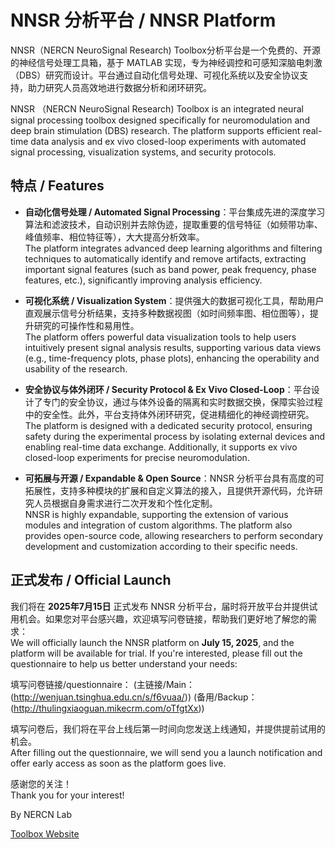 # NNSR 分析平台 / NNSR Platform

NNSR（NERCN NeuroSignal Research) Toolbox分析平台是一个免费的、开源的神经信号处理工具箱，基于 MATLAB 实现，专为神经调控和可感知深脑电刺激（DBS）研究而设计。平台通过自动化信号处理、可视化系统以及安全协议支持，助力研究人员高效地进行数据分析和闭环研究。

NNSR （NERCN NeuroSignal Research) Toolbox is an integrated neural signal processing toolbox designed specifically for neuromodulation and deep brain stimulation (DBS) research. The platform supports efficient real-time data analysis and ex vivo closed-loop experiments with automated signal processing, visualization systems, and security protocols.

## 特点 / Features

- **自动化信号处理 / Automated Signal Processing**：平台集成先进的深度学习算法和滤波技术，自动识别并去除伪迹，提取重要的信号特征（如频带功率、峰值频率、相位特征等），大大提高分析效率。  
  The platform integrates advanced deep learning algorithms and filtering techniques to automatically identify and remove artifacts, extracting important signal features (such as band power, peak frequency, phase features, etc.), significantly improving analysis efficiency.

- **可视化系统 / Visualization System**：提供强大的数据可视化工具，帮助用户直观展示信号分析结果，支持多种数据视图（如时间频率图、相位图等），提升研究的可操作性和易用性。  
  The platform offers powerful data visualization tools to help users intuitively present signal analysis results, supporting various data views (e.g., time-frequency plots, phase plots), enhancing the operability and usability of the research.

- **安全协议与体外闭环 / Security Protocol & Ex Vivo Closed-Loop**：平台设计了专门的安全协议，通过与体外设备的隔离和实时数据交换，保障实验过程中的安全性。此外，平台支持体外闭环研究，促进精细化的神经调控研究。  
  The platform is designed with a dedicated security protocol, ensuring safety during the experimental process by isolating external devices and enabling real-time data exchange. Additionally, it supports ex vivo closed-loop experiments for precise neuromodulation.

- **可拓展与开源 / Expandable & Open Source**：NNSR 分析平台具有高度的可拓展性，支持多种模块的扩展和自定义算法的接入，且提供开源代码，允许研究人员根据自身需求进行二次开发和个性化定制。  
  NNSR is highly expandable, supporting the extension of various modules and integration of custom algorithms. The platform also provides open-source code, allowing researchers to perform secondary development and customization according to their specific needs.

## 正式发布 / Official Launch

我们将在 **2025年7月15日** 正式发布 NNSR 分析平台，届时将开放平台并提供试用机会。如果您对平台感兴趣，欢迎填写问卷链接，帮助我们更好地了解您的需求：  
We will officially launch the NNSR platform on **July 15, 2025**, and the platform will be available for trial. If you're interested, please fill out the questionnaire to help us better understand your needs:

填写问卷链接/questionnaire： 
(主链接/Main：(http://wenjuan.tsinghua.edu.cn/s/f6vuaa/))
(备用/Backup：(http://thulingxiaoguan.mikecrm.com/oTfgtXx))  

填写问卷后，我们将在平台上线后第一时间向您发送上线通知，并提供提前试用的机会。  
After filling out the questionnaire, we will send you a launch notification and offer early access as soon as the platform goes live.

感谢您的关注！  
Thank you for your interest!

By NERCN Lab

[Toolbox Website](https://nercn.github.io/NNSR/)
